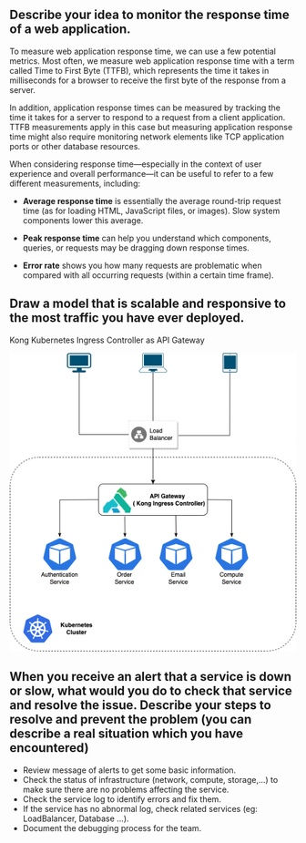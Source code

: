 ## Describe your idea to monitor the response time of a web application.

To measure web application response time, we can use a few potential metrics. Most often, we measure web application response time with a term called Time to First Byte (TTFB), which represents the time it takes in milliseconds for a browser to receive the first byte of the response from a server.

In addition, application response times can be measured by tracking the time it takes for a server to respond to a request from a client application. TTFB measurements apply in this case but measuring application response time might also require monitoring network elements like TCP application ports or other database resources.

When considering response time—especially in the context of user experience and overall performance—it can be useful to refer to a few different measurements, including:

- **Average response time** is essentially the average round-trip request time (as for loading HTML, JavaScript files, or images). Slow system components lower this average.

- **Peak response time** can help you understand which components, queries, or requests may be dragging down response times.

- **Error rate** shows you how many requests are problematic when compared with all occurring requests (within a certain time frame).

## Draw a model that is scalable and responsive to the most traffic you have ever deployed.

Kong Kubernetes Ingress Controller as API Gateway

![Kong, Ingress Controller](./images/Kong-API-GW.drawio.png)

## When you receive an alert that a service is down or slow, what would you do to check that service and resolve the issue. Describe your steps to resolve and prevent the problem (you can describe a real situation which you have encountered)

- Review message of alerts to get some basic information.
- Check the status of infrastructure (network, compute, storage,...) to make sure there are no problems affecting the service.
- Check the service log to identify errors and fix them.
- If the service has no abnormal log, check related services (eg: LoadBalancer, Database ...).
- Document the debugging process for the team.
